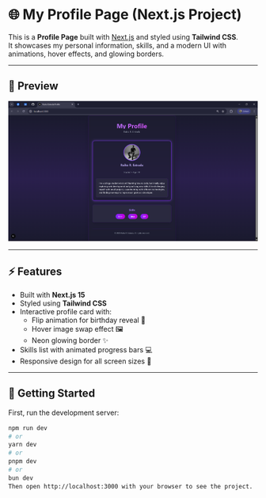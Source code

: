 # 🌐 My Profile Page (Next.js Project)

This is a **Profile Page** built with [Next.js](https://nextjs.org) and styled using **Tailwind CSS**.  
It showcases my personal information, skills, and a modern UI with animations, hover effects, and glowing borders.  

---

## 📸 Preview

![Project Screenshot](./public/preview1.png)

---

## ⚡ Features

- Built with **Next.js 15**
- Styled using **Tailwind CSS**
- Interactive profile card with:
  - Flip animation for birthday reveal 🎂
  - Hover image swap effect 🖼️
  - Neon glowing border ✨
- Skills list with animated progress bars 💻
- Responsive design for all screen sizes 📱

---

## 🚀 Getting Started

First, run the development server:

```bash
npm run dev
# or
yarn dev
# or
pnpm dev
# or
bun dev
Then open http://localhost:3000 with your browser to see the project.

